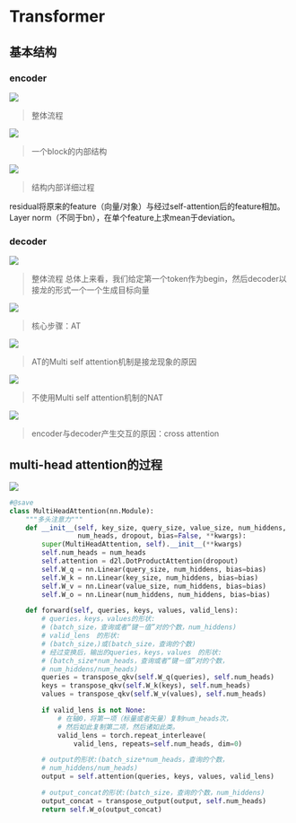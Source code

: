 # Transformer
## 基本结构
### encoder
![](https://raw.githubusercontent.com/vamossaka/mypic/main/Snipaste_2024-03-16_17-59-00.png)
> 整体流程

![](https://raw.githubusercontent.com/vamossaka/mypic/main/Snipaste_2024-03-15_22-35-35.png)
> 一个block的内部结构

![](https://raw.githubusercontent.com/vamossaka/mypic/main/Snipaste_2024-03-15_22-31-57.png)
> 结构内部详细过程

residual将原来的feature（向量/对象）与经过self-attention后的feature相加。Layer norm（不同于bn），在单个feature上求mean于deviation。


### decoder
![](https://raw.githubusercontent.com/vamossaka/mypic/main/Snipaste_2024-03-16_18-26-46.png)
> 整体流程
总体上来看，我们给定第一个token作为begin，然后decoder以接龙的形式一个一个生成目标向量

![](https://raw.githubusercontent.com/vamossaka/mypic/main/Snipaste_2024-03-16_18-26-27.png)
> 核心步骤：AT


![](https://raw.githubusercontent.com/vamossaka/mypic/main/Snipaste_2024-03-16_18-29-18.png)
> AT的Multi self attention机制是接龙现象的原因


![](https://raw.githubusercontent.com/vamossaka/mypic/main/Snipaste_2024-03-16_18-41-13.png)
> 不使用Multi self attention机制的NAT

![](https://raw.githubusercontent.com/vamossaka/mypic/main/Snipaste_2024-03-16_18-54-47.png)
> encoder与decoder产生交互的原因：cross attention

## multi-head attention的过程
![](https://raw.githubusercontent.com/vamossaka/mypic/main/0c016e6fbd3c65402be3536d7eedbbea2c739f1c.png)
```py
#@save
class MultiHeadAttention(nn.Module):
    """多头注意力"""
    def __init__(self, key_size, query_size, value_size, num_hiddens,
                 num_heads, dropout, bias=False, **kwargs):
        super(MultiHeadAttention, self).__init__(**kwargs)
        self.num_heads = num_heads
        self.attention = d2l.DotProductAttention(dropout)
        self.W_q = nn.Linear(query_size, num_hiddens, bias=bias)
        self.W_k = nn.Linear(key_size, num_hiddens, bias=bias)
        self.W_v = nn.Linear(value_size, num_hiddens, bias=bias)
        self.W_o = nn.Linear(num_hiddens, num_hiddens, bias=bias)

    def forward(self, queries, keys, values, valid_lens):
        # queries，keys，values的形状:
        # (batch_size，查询或者“键－值”对的个数，num_hiddens)
        # valid_lens　的形状:
        # (batch_size，)或(batch_size，查询的个数)
        # 经过变换后，输出的queries，keys，values　的形状:
        # (batch_size*num_heads，查询或者“键－值”对的个数，
        # num_hiddens/num_heads)
        queries = transpose_qkv(self.W_q(queries), self.num_heads)
        keys = transpose_qkv(self.W_k(keys), self.num_heads)
        values = transpose_qkv(self.W_v(values), self.num_heads)

        if valid_lens is not None:
            # 在轴0，将第一项（标量或者矢量）复制num_heads次，
            # 然后如此复制第二项，然后诸如此类。
            valid_lens = torch.repeat_interleave(
                valid_lens, repeats=self.num_heads, dim=0)

        # output的形状:(batch_size*num_heads，查询的个数，
        # num_hiddens/num_heads)
        output = self.attention(queries, keys, values, valid_lens)

        # output_concat的形状:(batch_size，查询的个数，num_hiddens)
        output_concat = transpose_output(output, self.num_heads)
        return self.W_o(output_concat)
```
